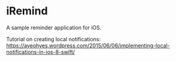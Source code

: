 # iRemind

A sample reminder application for iOS.

Tutorial on creating local notifications:
https://ayeohyes.wordpress.com/2015/06/06/implementing-local-notifications-in-ios-8-swift/
 